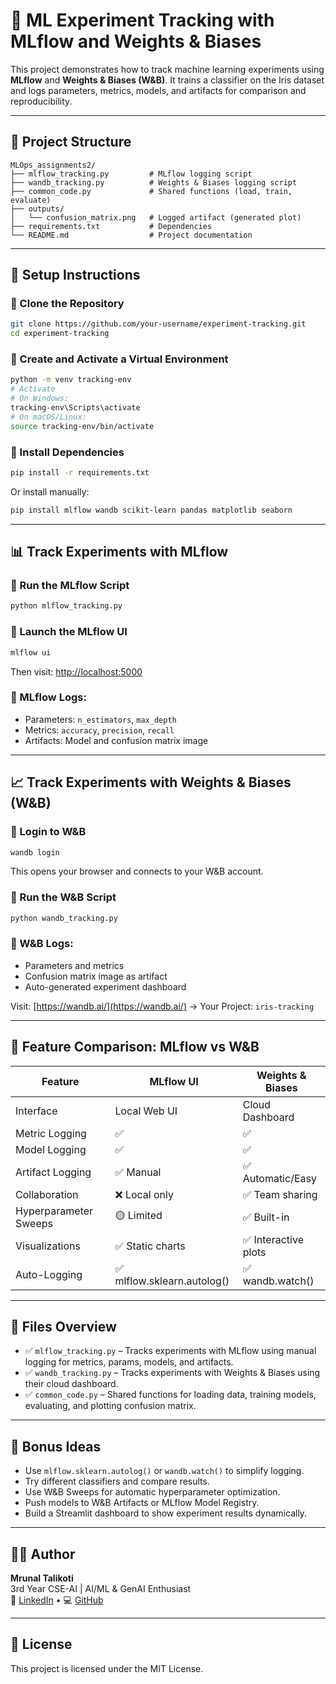 
# 🧪 ML Experiment Tracking with MLflow and Weights & Biases

This project demonstrates how to track machine learning experiments using **MLflow** and **Weights & Biases (W&B)**. It trains a classifier on the Iris dataset and logs parameters, metrics, models, and artifacts for comparison and reproducibility.

---

## 📁 Project Structure

```
MLOps_assignments2/
├── mlflow_tracking.py         # MLflow logging script
├── wandb_tracking.py          # Weights & Biases logging script
├── common_code.py             # Shared functions (load, train, evaluate)
├── outputs/
│   └── confusion_matrix.png   # Logged artifact (generated plot)
├── requirements.txt           # Dependencies
└── README.md                  # Project documentation
```

---

## 🚀 Setup Instructions

### 🔹 Clone the Repository
```bash
git clone https://github.com/your-username/experiment-tracking.git
cd experiment-tracking
```

### 🔹 Create and Activate a Virtual Environment
```bash
python -m venv tracking-env
# Activate
# On Windows:
tracking-env\Scripts\activate
# On macOS/Linux:
source tracking-env/bin/activate
```

### 🔹 Install Dependencies
```bash
pip install -r requirements.txt
```
Or install manually:

```bash
pip install mlflow wandb scikit-learn pandas matplotlib seaborn
```

---

## 📊 Track Experiments with MLflow

### 🔸 Run the MLflow Script
```bash
python mlflow_tracking.py
```

### 🔸 Launch the MLflow UI
```bash
mlflow ui
```
Then visit: [http://localhost:5000](http://localhost:5000)

### 🔸 MLflow Logs:
- Parameters: `n_estimators`, `max_depth`
- Metrics: `accuracy`, `precision`, `recall`
- Artifacts: Model and confusion matrix image

---

## 📈 Track Experiments with Weights & Biases (W&B)

### 🔸 Login to W&B
```bash
wandb login
```
This opens your browser and connects to your W&B account.

### 🔸 Run the W&B Script
```bash
python wandb_tracking.py
```

### 🔸 W&B Logs:
- Parameters and metrics
- Confusion matrix image as artifact
- Auto-generated experiment dashboard

Visit: [https://wandb.ai/](https://wandb.ai/) → Your Project: `iris-tracking`

---

## 📌 Feature Comparison: MLflow vs W&B

| Feature                | MLflow UI       | Weights & Biases    |
|------------------------|-----------------|----------------------|
| Interface              | Local Web UI    | Cloud Dashboard      |
| Metric Logging         | ✅               | ✅                   |
| Model Logging          | ✅               | ✅                   |
| Artifact Logging       | ✅ Manual        | ✅ Automatic/Easy    |
| Collaboration          | ❌ Local only    | ✅ Team sharing      |
| Hyperparameter Sweeps  | 🟡 Limited       | ✅ Built-in          |
| Visualizations         | ✅ Static charts | ✅ Interactive plots |
| Auto-Logging           | ✅ mlflow.sklearn.autolog() | ✅ wandb.watch() |

---

## 📎 Files Overview

- ✅ `mlflow_tracking.py` – Tracks experiments with MLflow using manual logging for metrics, params, models, and artifacts.
- ✅ `wandb_tracking.py` – Tracks experiments with Weights & Biases using their cloud dashboard.
- ✅ `common_code.py` – Shared functions for loading data, training models, evaluating, and plotting confusion matrix.

---

## 🎯 Bonus Ideas

- Use `mlflow.sklearn.autolog()` or `wandb.watch()` to simplify logging.
- Try different classifiers and compare results.
- Use W&B Sweeps for automatic hyperparameter optimization.
- Push models to W&B Artifacts or MLflow Model Registry.
- Build a Streamlit dashboard to show experiment results dynamically.

---

## 🧑‍💻 Author

**Mrunal Talikoti**  
3rd Year CSE-AI | AI/ML & GenAI Enthusiast  
🔗 [LinkedIn](#) • 💻 [GitHub](#)

---

## 📜 License

This project is licensed under the MIT License.
